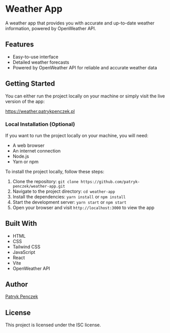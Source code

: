 # Weather App

A weather app that provides you with accurate and up-to-date weather information, powered by OpenWeather API.

## Features

- Easy-to-use interface
- Detailed weather forecasts
- Powered by OpenWeather API for reliable and accurate weather data

## Getting Started

You can either run the project locally on your machine or simply visit the live version of the app:

https://weather.patrykpenczek.pl

### Local Installation (Optional)

If you want to run the project locally on your machine, you will need:

- A web browser
- An internet connection
- Node.js
- Yarn or npm

To install the project locally, follow these steps:

1. Clone the repository: `git clone https://github.com/patryk-penczek/weather-app.git`
2. Navigate to the project directory: `cd weather-app`
3. Install the dependencies: `yarn install` or `npm install`
4. Start the development server: `yarn start` or `npm start`
5. Open your browser and visit `http://localhost:3000` to view the app

## Built With

- HTML
- CSS
- Tailwind CSS
- JavaScript
- React
- Vite
- OpenWeather API

## Author

[Patryk Penczek](https://github.com/patryk-penczek)

## License

This project is licensed under the ISC license.
